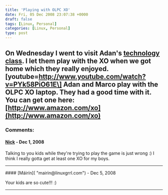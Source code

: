 ```yaml
---
title: 'Playing with OLPC XO'
date: Fri, 05 Dec 2008 23:07:38 +0000
draft: false
tags: [Linux, Personal]
categories: [Linux, Personal]
type: post
---
```


On Wednesday I went to visit Adan's [technology class](http://zeusville.wordpress.com/2008/12/03/939/). I let them play with the XO when we got home which they really enjoyed. \[youtube=http://www.youtube.com/watch?v=PYk58PiO61E\]
Adan and Marco play with the OLPC XO laptop. They had a good time with it. You can get one here: [http://www.amazon.com/xo](http://www.amazon.com/xo)
---
### Comments:
#### [Nick]( "hansenn@gmail.com") - <time datetime="2008-12-22 01:07:47">Dec 1, 2008</time>

Talking to you kids while they're trying to play the game is just wrong :) I think I really gotta get at least one XO for my boys.
<hr />
#### [Máirín]( "mairin@linuxgrrl.com") - <time datetime="2008-12-05 23:43:41">Dec 5, 2008</time>

Your kids are so cute!!! :)
<hr />
